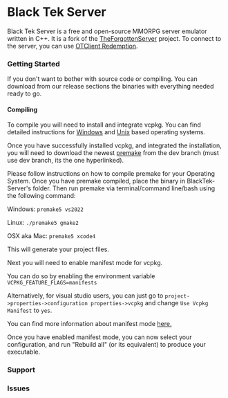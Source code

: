 Black Tek Server
===============

Black Tek Server is a free and open-source MMORPG server emulator written in C++. It is a fork of the [TheForgottenServer](https://github.com/otland/forgottenserver) project. To connect to the server, you can use [OTClient Redemption](https://github.com/mehah/otclient).

### Getting Started
If you don't want to bother with source code or compiling. You can download from our release sections the binaries with everything needed ready to go.

#### Compiling 
To compile you will need to install and integrate vcpkg.
You can find detailed instructions for [Windows](https://github.com/microsoft/vcpkg?tab=readme-ov-file#quick-start-windows) and [Unix](https://github.com/microsoft/vcpkg?tab=readme-ov-file#quick-start-unix) based operating systems.

Once you have successfully installed vcpkg, and integrated the installation, you will need to download the newest [premake](https://github.com/premake/premake-core.git) from the dev branch (must use dev branch, its the one hyperlinked).

Please follow instructions on how to compile premake for your Operating System. Once you have premake compiled, place the binary in BlackTek-Server's folder. Then run premake via terminal/command line/bash using the following command:

Windows:
```premake5 vs2022```

Linux:
```./premake5 gmake2```

OSX aka Mac:
```premake5 xcode4```

This will generate your project files. 

Next you will need to enable manifest mode for vcpkg.

You can do so by enabling the environment variable ```VCPKG_FEATURE_FLAGS=manifests```

Alternatively, for visual studio users, you can just go to ```project->properties->configuration properties->vcpkg``` and change ```Use Vcpkg Manifest``` to ```yes```.

You can find more information about manifest mode [here.](https://learn.microsoft.com/en-us/vcpkg/concepts/manifest-mode)

Once you have enabled manifest mode, you can now select your configuration, and run "Rebuild all" (or its equivalent) to produce your executable.

### Support
### Issues
